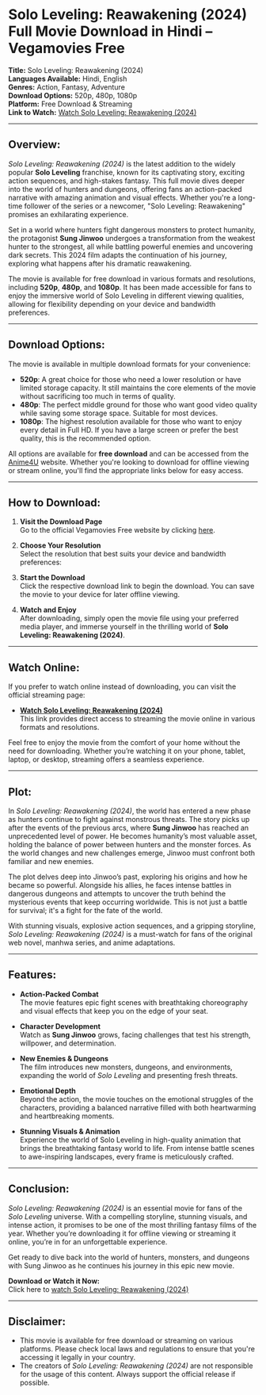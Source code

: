 # Solo Leveling: Reawakening (2024) Full Movie Download in Hindi – Vegamovies Free

**Title:** Solo Leveling: Reawakening (2024)  
**Languages Available:** Hindi, English  
**Genres:** Action, Fantasy, Adventure  
**Download Options:** 520p, 480p, 1080p  
**Platform:** Free Download & Streaming  
**Link to Watch:** [Watch Solo Leveling: Reawakening (2024)](http://netflix.anime4u.store/posts/solo-leveling-reawakening-2024/)  

---

## Overview:

_Solo Leveling: Reawakening (2024)_ is the latest addition to the widely popular **Solo Leveling** franchise, known for its captivating story, exciting action sequences, and high-stakes fantasy. This full movie dives deeper into the world of hunters and dungeons, offering fans an action-packed narrative with amazing animation and visual effects. Whether you're a long-time follower of the series or a newcomer, "Solo Leveling: Reawakening" promises an exhilarating experience.

Set in a world where hunters fight dangerous monsters to protect humanity, the protagonist **Sung Jinwoo** undergoes a transformation from the weakest hunter to the strongest, all while battling powerful enemies and uncovering dark secrets. This 2024 film adapts the continuation of his journey, exploring what happens after his dramatic reawakening.

The movie is available for free download in various formats and resolutions, including **520p**, **480p**, and **1080p**. It has been made accessible for fans to enjoy the immersive world of Solo Leveling in different viewing qualities, allowing for flexibility depending on your device and bandwidth preferences.

---

## Download Options:

The movie is available in multiple download formats for your convenience:

- **520p**: A great choice for those who need a lower resolution or have limited storage capacity. It still maintains the core elements of the movie without sacrificing too much in terms of quality.
- **480p**: The perfect middle ground for those who want good video quality while saving some storage space. Suitable for most devices.
- **1080p**: The highest resolution available for those who want to enjoy every detail in Full HD. If you have a large screen or prefer the best quality, this is the recommended option.

All options are available for **free download** and can be accessed from the [Anime4U]([http://netflix.anime4u.store/posts/solo-leveling-reawakening-2024/) website. Whether you're looking to download for offline viewing or stream online, you'll find the appropriate links below for easy access.

---

## How to Download:

1. **Visit the Download Page**  
   Go to the official Vegamovies Free website by clicking [here]([http://netflix.anime4u.store/posts/solo-leveling-reawakening-2024/).
   
2. **Choose Your Resolution**  
   Select the resolution that best suits your device and bandwidth preferences:
   
3. **Start the Download**  
   Click the respective download link to begin the download. You can save the movie to your device for later offline viewing.

4. **Watch and Enjoy**  
   After downloading, simply open the movie file using your preferred media player, and immerse yourself in the thrilling world of **Solo Leveling: Reawakening (2024)**.

---

## Watch Online:

If you prefer to watch online instead of downloading, you can visit the official streaming page:

- **[Watch Solo Leveling: Reawakening (2024)](http://netflix.anime4u.store/posts/solo-leveling-reawakening-2024/)**  
   This link provides direct access to streaming the movie online in various formats and resolutions.

Feel free to enjoy the movie from the comfort of your home without the need for downloading. Whether you’re watching it on your phone, tablet, laptop, or desktop, streaming offers a seamless experience.

---

## Plot:

In _Solo Leveling: Reawakening (2024)_, the world has entered a new phase as hunters continue to fight against monstrous threats. The story picks up after the events of the previous arcs, where **Sung Jinwoo** has reached an unprecedented level of power. He becomes humanity’s most valuable asset, holding the balance of power between hunters and the monster forces. As the world changes and new challenges emerge, Jinwoo must confront both familiar and new enemies.

The plot delves deep into Jinwoo’s past, exploring his origins and how he became so powerful. Alongside his allies, he faces intense battles in dangerous dungeons and attempts to uncover the truth behind the mysterious events that keep occurring worldwide. This is not just a battle for survival; it's a fight for the fate of the world.

With stunning visuals, explosive action sequences, and a gripping storyline, _Solo Leveling: Reawakening (2024)_ is a must-watch for fans of the original web novel, manhwa series, and anime adaptations.

---

## Features:

- **Action-Packed Combat**  
   The movie features epic fight scenes with breathtaking choreography and visual effects that keep you on the edge of your seat.

- **Character Development**  
   Watch as **Sung Jinwoo** grows, facing challenges that test his strength, willpower, and determination.

- **New Enemies & Dungeons**  
   The film introduces new monsters, dungeons, and environments, expanding the world of _Solo Leveling_ and presenting fresh threats.

- **Emotional Depth**  
   Beyond the action, the movie touches on the emotional struggles of the characters, providing a balanced narrative filled with both heartwarming and heartbreaking moments.

- **Stunning Visuals & Animation**  
   Experience the world of Solo Leveling in high-quality animation that brings the breathtaking fantasy world to life. From intense battle scenes to awe-inspiring landscapes, every frame is meticulously crafted.

---

## Conclusion:

_Solo Leveling: Reawakening (2024)_ is an essential movie for fans of the _Solo Leveling_ universe. With a compelling storyline, stunning visuals, and intense action, it promises to be one of the most thrilling fantasy films of the year. Whether you’re downloading it for offline viewing or streaming it online, you’re in for an unforgettable experience.

Get ready to dive back into the world of hunters, monsters, and dungeons with Sung Jinwoo as he continues his journey in this epic new movie.

**Download or Watch it Now:**  
Click here to [watch Solo Leveling: Reawakening (2024)](http://netflix.anime4u.store/posts/solo-leveling-reawakening-2024/)

---

## Disclaimer:

- This movie is available for free download or streaming on various platforms. Please check local laws and regulations to ensure that you're accessing it legally in your country.
- The creators of _Solo Leveling: Reawakening (2024)_ are not responsible for the usage of this content. Always support the official release if possible.
